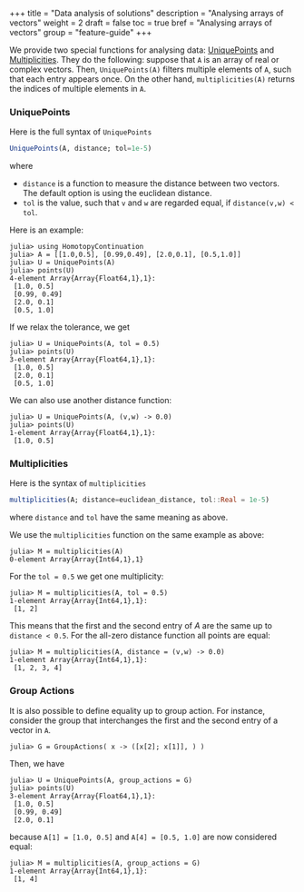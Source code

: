 +++
title = "Data analysis of solutions"
description = "Analysing arrays of vectors"
weight = 2
draft = false
toc = true
bref = "Analysing arrays of vectors"
group = "feature-guide"
+++


We provide two special functions for analysing data: [UniquePoints](https://www.juliahomotopycontinuation.org/HomotopyContinuation.jl/stable/sorting/#Computing-unique-points-in-an-array-of-vectors-1) and [Multiplicities](https://www.juliahomotopycontinuation.org/HomotopyContinuation.jl/stable/sorting/#Computing-points-in-an-array-of-vectors-which-appear-multiple-times-1). They do the following: suppose that `A` is an array of real or complex vectors. Then, `UniquePoints(A)` filters multiple elements of `A`, such that each entry appears once.  On the other hand, `multiplicities(A)` returns the indices of multiple elements in `A`.

<h3 class="section-head" id="uniquepoints"><a>UniquePoints</a></h3>

Here is the full syntax of `UniquePoints`

```julia
UniquePoints(A, distance; tol=1e-5)
```

where

* `distance` is a function to measure the distance between two vectors. The default option is using the euclidean distance.
* `tol` is the value, such that `v` and `w` are regarded equal, if `distance(v,w) < tol`.

Here is an example:

```julia-repl
julia> using HomotopyContinuation
julia> A = [[1.0,0.5], [0.99,0.49], [2.0,0.1], [0.5,1.0]]
julia> U = UniquePoints(A)
julia> points(U)
4-element Array{Array{Float64,1},1}:
 [1.0, 0.5]  
 [0.99, 0.49]
 [2.0, 0.1]  
 [0.5, 1.0]
```

If we relax the tolerance, we get

```julia-repl
julia> U = UniquePoints(A, tol = 0.5)
julia> points(U)
3-element Array{Array{Float64,1},1}:
 [1.0, 0.5]
 [2.0, 0.1]
 [0.5, 1.0]
```

We can also use another distance function:
```julia-repl
julia> U = UniquePoints(A, (v,w) -> 0.0)
julia> points(U)
1-element Array{Array{Float64,1},1}:
 [1.0, 0.5]
```



<h3 class="section-head" id="multiplicities"><a>Multiplicities</a></h3>

Here is the syntax of `multiplicities`

```julia
multiplicities(A; distance=euclidean_distance, tol::Real = 1e-5)
```

where `distance` and `tol` have the same meaning as above.

We use the `multiplicities` function on the same example as above:

```julia-repl
julia> M = multiplicities(A)
0-element Array{Array{Int64,1},1}
```

For the `tol = 0.5` we get one multiplicity:

```julia-repl
julia> M = multiplicities(A, tol = 0.5)
1-element Array{Array{Int64,1},1}:
 [1, 2]
```

This means that the first and the second entry of $A$ are the same up to `distance < 0.5`. For the all-zero distance function all points are equal:

```julia-repl
julia> M = multiplicities(A, distance = (v,w) -> 0.0)
1-element Array{Array{Int64,1},1}:
 [1, 2, 3, 4]
```


<h3 class="section-head" id="groupactions"><a>Group Actions</a></h3>

It is also possible to define equality up to group action. For instance, consider the group that interchanges the first and the second entry of a vector in `A`.

```julia-repl
julia> G = GroupActions( x -> ([x[2]; x[1]], ) )
```

Then, we have

```julia-repl
julia> U = UniquePoints(A, group_actions = G)
julia> points(U)
3-element Array{Array{Float64,1},1}:
 [1.0, 0.5]  
 [0.99, 0.49]
 [2.0, 0.1]  
```

because `A[1] = [1.0, 0.5]` and `A[4] = [0.5, 1.0]` are now considered equal:

```julia-repl
julia> M = multiplicities(A, group_actions = G)
1-element Array{Array{Int64,1},1}:
 [1, 4]
```
